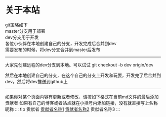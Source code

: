 # 关于本站

git策略如下  
master分支用于部署  
dev分支用于开发  
各位小伙伴在本地创建自己的分支，开发完成后合并到dev  
需要发布的时候，将dev分支合并到master后发布  

---
大家先创建远程的dev分支到本地。可以试试 git checkout -b dev origin/dev

然后在本地创建自己的分支，在这个自己的分支上开发和玩耍，开发完了后合并到dev，然后将dev推送到github上

---
如果你对某个页面内容有更新或者修改，请按如下格式在当前md文件的最后添加贡献者
如果有自己的博客或者站点就在小括号内添加链接，没有就直接写上名称昵称
::: tip 贡献者
[贡献者名称1](/about) [贡献者名称2](/about) 贡献者名称3
:::
